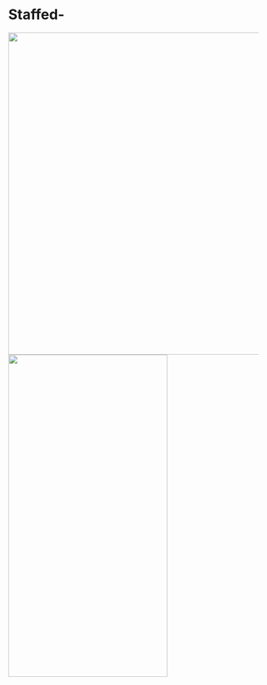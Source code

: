 # Staffed-

<img src="https://user-images.githubusercontent.com/12699008/99919137-92649700-2ce9-11eb-9aa9-dd1a8c45fdc5.png" width="570" height="648" /> <img src="https://user-images.githubusercontent.com/12699008/99919138-92fd2d80-2ce9-11eb-94e2-b30e6b8c3999.png" width="320" height="648" />

